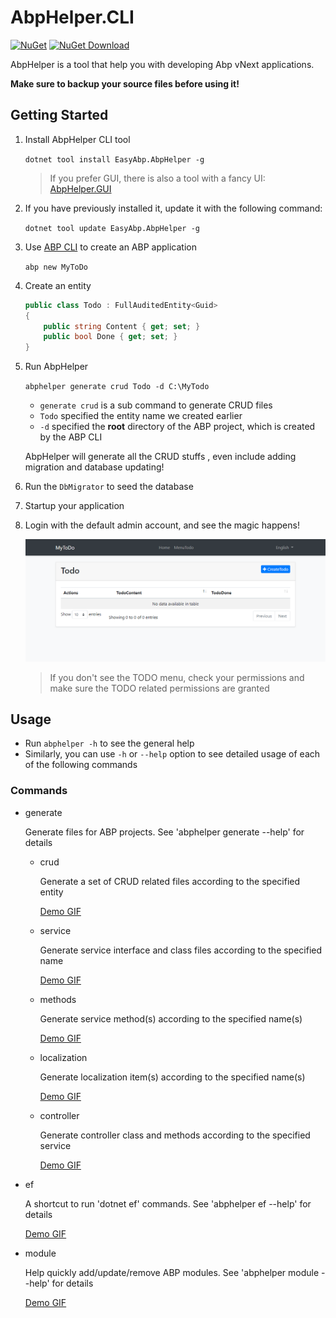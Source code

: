 # AbpHelper.CLI

[![NuGet](https://img.shields.io/nuget/v/EasyAbp.AbpHelper.svg?style=flat-square)](https://www.nuget.org/packages/EasyAbp.AbpHelper)
[![NuGet Download](https://img.shields.io/nuget/dt/EasyAbp.AbpHelper.svg?style=flat-square)](https://www.nuget.org/packages/EasyAbp.AbpHelper)

AbpHelper is a tool that help you with developing Abp vNext applications.

**Make sure to backup your source files before using it!**

## Getting Started

1. Install AbpHelper CLI tool

    `dotnet tool install EasyAbp.AbpHelper -g`

    > If you prefer GUI, there is also a tool with a fancy UI: [AbpHelper.GUI](https://github.com/EasyAbp/AbpHelper.GUI)

1. If you have previously installed it, update it with the following command:

    `dotnet tool update EasyAbp.AbpHelper -g`

1. Use [ABP CLI](https://docs.abp.io/en/abp/latest/CLI) to create an ABP application

    `abp new MyToDo`

1. Create an entity

    ``` csharp
    public class Todo : FullAuditedEntity<Guid>
    {
        public string Content { get; set; }
        public bool Done { get; set; }
    }
    ```

1. Run AbpHelper

    `abphelper generate crud Todo -d C:\MyTodo`

    * `generate crud` is a sub command to generate CRUD files
    * `Todo` specified the entity name we created earlier
    * `-d` specified the **root** directory of the ABP project, which is created by the ABP CLI

    AbpHelper will generate all the CRUD stuffs , even include adding migration and database updating!

1. Run the `DbMigrator` to seed the database
1. Startup your application
1. Login with the default admin account, and see the magic happens!

    ![running_demo](/modules/AbpHelper.CLI/images/2020-02-10-14-09-22.png)

    > If you don't see the TODO menu, check your permissions and make sure the TODO related permissions are granted

## Usage

* Run `abphelper -h` to see the general help
* Similarly, you can use `-h` or `--help` option to see detailed usage of each of the following commands

### Commands

* generate

  Generate files for ABP projects. See 'abphelper generate --help' for details

  * crud

    Generate a set of CRUD related files according to the specified entity

    [Demo GIF](/modules/AbpHelper.CLI/images/crud.gif)

  * service

    Generate service interface and class files according to the specified name

    [Demo GIF](/modules/AbpHelper.CLI/images/service.gif)

  * methods

    Generate service method(s) according to the specified name(s)

    [Demo GIF](/modules/AbpHelper.CLI/images/methods.gif)

  * localization

    Generate localization item(s) according to the specified name(s)

    [Demo GIF](/modules/AbpHelper.CLI/images/localization.gif)

  * controller

    Generate controller class and methods according to the specified service

    [Demo GIF](/modules/AbpHelper.CLI/images/controller.gif)

* ef

  A shortcut to run 'dotnet ef' commands. See 'abphelper ef --help' for details

  [Demo GIF](/modules/AbpHelper.CLI/images/ef.gif)

* module

  Help quickly add/update/remove ABP modules. See 'abphelper module --help' for details

  [Demo GIF](/modules/AbpHelper.CLI/images/module.gif)

